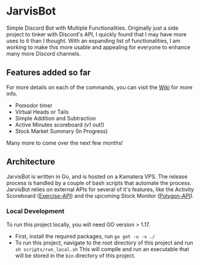 # JarvisBot
Simple Discord Bot with Multiple Functionalities. Originally just a side project to tinker with Discord's API, I quickly found that I may have more uses to it than I thought. With an expanding list of functionalities, I am working to make this more usable and appealing for everyone to enhance many more Discord channels.

## Features added so far ##
For more details on each of the commands, you can visit the [Wiki](https://github.com/sir-typesalot/JarvisBot/wiki) for more info.
- Pomodor timer
- Virtual Heads or Tails
- Simple Addition and Subtraction
- Active Minutes scoreboard (v1 out!)
- Stock Market Summary (In Progress)

Many more to come over the next few months!

## Architecture ##
JarvisBot is written in Go, and is hosted on a Kamatera VPS. The release process is handled by a couple of bash scripts that automate the process. JarvisBot relies on external APIs for several of it's features, like the Activity Scoreboard ([Exercise-API](https://github.com/sir-typesalot/ExerciseFinder-API)) and the upcoming Stock Monitor ([Polygon-API](https://polygon.io/)).

### Local Development ###
To run this project locally, you will need GO version > 1.17.    
- First, install the required packages, run `go get -u -v ./`    
- To run this project, navigate to the root directory of this project and run `sh scripts/run_local.sh` This will compile and run an executable that will be stored in the `bin` directory of this project.
